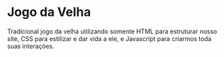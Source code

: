 # Jogo da Velha

Tradicional jogo da velha utilizando somente HTML para estruturar nosso site, CSS para estilizar e dar vida a ele, e Javascript para criarmos toda suas interações.
